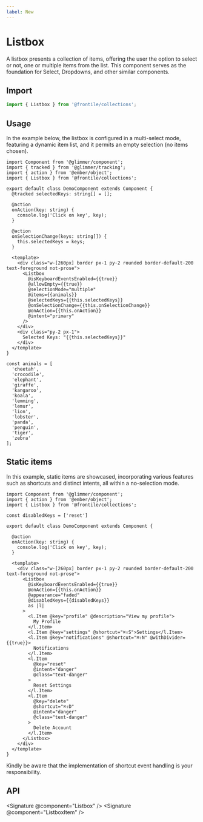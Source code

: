 ```yaml
---
label: New
---
```

# Listbox

A listbox presents a collection of items, offering the user the option to select 
or not, one or multiple items from the list. This component serves as the foundation 
for Select, Dropdowns, and other similar components.

## Import 

```js
import { Listbox } from '@frontile/collections';
```

## Usage

In the example below, the listbox is configured in a multi-select mode, featuring 
a dynamic item list, and it permits an empty selection (no items chosen).

```gts preview
import Component from '@glimmer/component';
import { tracked } from '@glimmer/tracking';
import { action } from '@ember/object';
import { Listbox } from '@frontile/collections';

export default class DemoComponent extends Component {
  @tracked selectedKeys: string[] = [];

  @action
  onAction(key: string) {
    console.log('Click on key', key);
  }

  @action
  onSelectionChange(keys: string[]) {
    this.selectedKeys = keys;
  }

  <template>
    <div class="w-[260px] border px-1 py-2 rounded border-default-200 text-foreground not-prose">
      <Listbox
        @isKeyboardEventsEnabled={{true}}
        @allowEmpty={{true}}
        @selectionMode="multiple"
        @items={{animals}}
        @selectedKeys={{this.selectedKeys}}
        @onSelectionChange={{this.onSelectionChange}}
        @onAction={{this.onAction}}
        @intent="primary"
      />
    </div>
    <div class="py-2 px-1">
      Selected Keys: "{{this.selectedKeys}}"
    </div>
  </template>
}

const animals = [
  'cheetah',
  'crocodile',
  'elephant',
  'giraffe',
  'kangaroo',
  'koala',
  'lemming',
  'lemur',
  'lion',
  'lobster',
  'panda',
  'penguin',
  'tiger',
  'zebra'
];
```

## Static items


In this example, static items are showcased, incorporating various features such as 
shortcuts and distinct intents, all within a no-selection mode.

```gts preview
import Component from '@glimmer/component';
import { action } from '@ember/object';
import { Listbox } from '@frontile/collections';

const disabledKeys = ['reset']

export default class DemoComponent extends Component {

  @action
  onAction(key: string) {
    console.log('Click on key', key);
  }

  <template>
    <div class="w-[260px] border px-1 py-2 rounded border-default-200 text-foreground not-prose">
      <Listbox
        @isKeyboardEventsEnabled={{true}}
        @onAction={{this.onAction}}
        @appearance="faded"
        @disabledKeys={{disabledKeys}}
        as |l|
      >
        <l.Item @key="profile" @description="View my profile">
          My Profile
        </l.Item>
        <l.Item @key="settings" @shortcut="⌘⇧S">Settings</l.Item>
        <l.Item @key="notifications" @shortcut="⌘⇧N" @withDivider={{true}}>
          Notifications
        </l.Item>
        <l.Item
          @key="reset"
          @intent="danger"
          @class="text-danger"
        >
          Reset Settings 
        </l.Item>
        <l.Item
          @key="delete"
          @shortcut="⌘⇧D"
          @intent="danger"
          @class="text-danger"
        >
          Delete Account
        </l.Item>
      </Listbox>
    </div>
  </template>
}
```

Kindly be aware that the implementation of shortcut event handling is your responsibility.

## API

<Signature @component="Listbox" />
<Signature @component="ListboxItem" />
